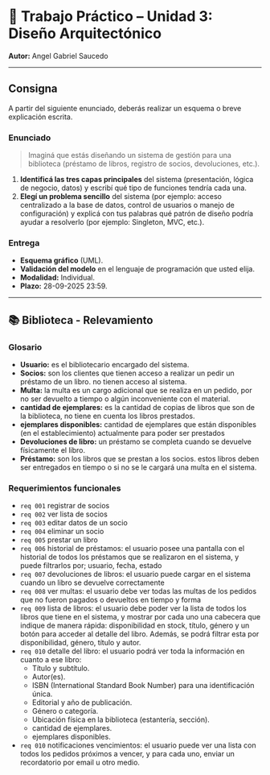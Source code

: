 # 📝 Trabajo Práctico – Unidad 3: Diseño Arquitectónico

**Autor:** Angel Gabriel Saucedo

---

## Consigna

A partir del siguiente enunciado, deberás realizar un esquema o breve explicación escrita.

### Enunciado

> Imaginá que estás diseñando un sistema de gestión para una biblioteca (préstamo de libros, registro de socios, devoluciones, etc.).

1.  **Identificá las tres capas principales** del sistema (presentación, lógica de negocio, datos) y escribí qué tipo de funciones tendría cada una.
2.  **Elegí un problema sencillo** del sistema (por ejemplo: acceso centralizado a la base de datos, control de usuarios o manejo de configuración) y explicá con tus palabras qué patrón de diseño podría ayudar a resolverlo (por ejemplo: Singleton, MVC, etc.).

### Entrega

* **Esquema gráfico** (UML).
* **Validación del modelo** en el lenguaje de programación que usted elija.
* **Modalidad:** Individual.
* **Plazo:** 28-09-2025 23:59.

---

## 📚 Biblioteca - Relevamiento

### Glosario

* **Usuario:** es el bibliotecario encargado del sistema.
* **Socios:** son los clientes que tienen acceso a realizar un pedir un préstamo de un libro. no tienen acceso al sistema.
* **Multa:** la multa es un cargo adicional que se realiza en un pedido, por no ser devuelto a tiempo o algún inconveniente con el material.
* **cantidad de ejemplares:** es la cantidad de copias de libros que son de la biblioteca, no tiene en cuenta los libros prestados.
* **ejemplares disponibles:** cantidad de ejemplares que están disponibles (en el establecimiento) actualmente para poder ser prestados
* **Devoluciones de libro:** un préstamo se completa cuando se devuelve físicamente el libro.
* **Préstamo:** son los libros que se prestan a los socios. estos libros deben ser entregados en tiempo o si no se le cargará una multa en el sistema.

### Requerimientos funcionales

* `req 001` registrar de socios
* `req 002` ver lista de socios
* `req 003` editar datos de un socio
* `req 004` eliminar un socio
* `req 005` prestar un libro
* `req 006` historial de préstamos: el usuario posee una pantalla con el historial de todos los préstamos que se realizaron en el sistema, y puede filtrarlos por; usuario, fecha, estado
* `req 007` devoluciones de libros: el usuario puede cargar en el sistema cuando un libro se devuelve correctamente
* `req 008` ver multas: el usuario debe ver todas las multas de los pedidos que no fueron pagados o devueltos en tiempo y forma
* `req 009` lista de libros: el usuario debe poder ver la lista de todos los libros que tiene en el sistema, y mostrar por cada uno una cabecera que indique de manera rápida: disponibilidad en stock, título, género y un botón para acceder al detalle del libro. Además, se podrá filtrar esta por disponibilidad, género, título y autor.
* `req 010` detalle del libro: el usuario podrá ver toda la información en cuanto a ese libro:
    * Título y subtítulo.
    * Autor(es).
    * ISBN (International Standard Book Number) para una identificación única.
    * Editorial y año de publicación.
    * Género o categoría.
    * Ubicación física en la biblioteca (estantería, sección).
    * cantidad de ejemplares.
    * ejemplares disponibles.
* `req 010` notificaciones vencimientos: el usuario puede ver una lista con todos los pedidos próximos a vencer, y para cada uno, enviar un recordatorio por email u otro medio.
